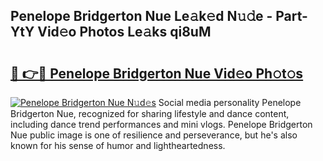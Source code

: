 ## Penelope Bridgerton Nue Le𝚊k𝚎d N𝚞𝚍e - Part-YtY Vid𝚎o Photos Le𝚊ks qi8uM

# <h2><a href="http://fb8wtr.evod.top/?m=Penelope+Bridgerton+Nue">🔗 👉🔴 Penelope Bridgerton Nue Vid𝚎o Ph𝚘t𝚘s</a></h2>

[![Penelope Bridgerton Nue N𝚞d𝚎s](https://i.imgur.com/8V9OHl7.gif)](http://fb8wtr.evod.top/?m=Penelope+Bridgerton+Nue)
Social media personality Penelope Bridgerton Nue, recognized for sharing lifestyle and dance content, including dance trend performances and mini vlogs. Penelope Bridgerton Nue public image is one of resilience and perseverance, but he's also known for his sense of humor and lightheartedness. 

